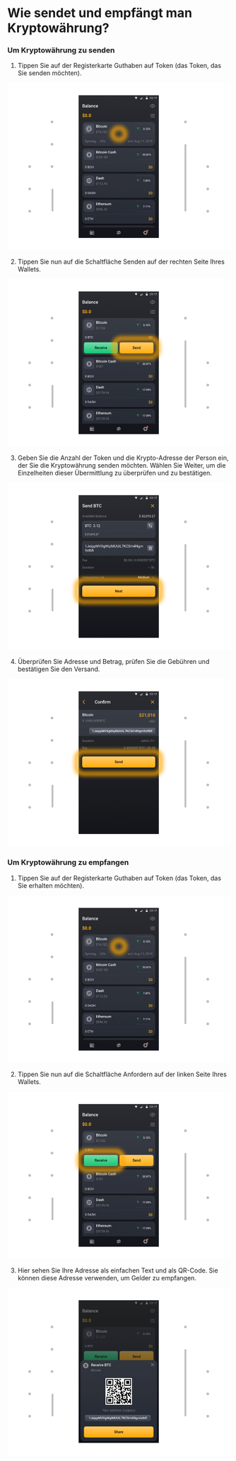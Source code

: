 # Wie sendet und empfängt man Kryptowährung?

### Um Kryptowährung zu senden

1. Tippen Sie auf der Registerkarte Guthaben auf Token (das Token, das Sie senden möchten).

![](../images/android-sent-1-l.png)

2. Tippen Sie nun auf die Schaltfläche Senden auf der rechten Seite Ihres Wallets.

![](../images/android-sent-2-l.png)

3. Geben Sie die Anzahl der Token und die Krypto-Adresse der Person ein, der Sie die Kryptowährung senden möchten. Wählen Sie Weiter, um die Einzelheiten dieser Übermittlung zu überprüfen und zu bestätigen.

![](../images/android-sent-3-l.png)

4. Überprüfen Sie Adresse und Betrag, prüfen Sie die Gebühren und bestätigen Sie den Versand.

![](../images/android-sent-4-l.png)

### Um Kryptowährung zu empfangen

1. Tippen Sie auf der Registerkarte Guthaben auf Token (das Token, das Sie erhalten möchten).

![](../images/android-receive-1-l.png)

2. Tippen Sie nun auf die Schaltfläche Anfordern auf der linken Seite Ihres Wallets.

![](../images/android-receive-2-l.png)

3. Hier sehen Sie Ihre Adresse als einfachen Text und als QR-Code. Sie können diese Adresse verwenden, um Gelder zu empfangen.

![](../images/android-receive-3-l.png)



